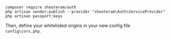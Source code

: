 ```
composer require shooteram/auth
php artisan vendor:publish --provider "shooteram\Auth\ServiceProvider"
php artisan passport:keys
```

Then, define your whitelisted origins in your new config file `config\cors.php`.

